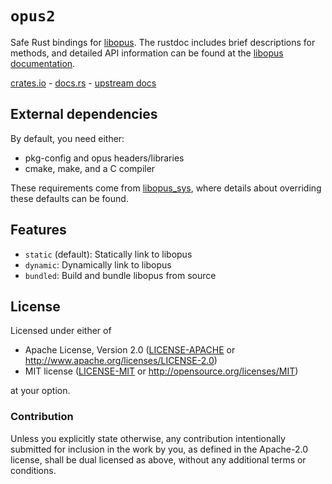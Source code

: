 # `opus2`

Safe Rust bindings for [libopus](https://opus-codec.org/). The rustdoc
includes brief descriptions for methods, and detailed API information can be
found at the [libopus documentation][upstream docs].

[crates.io] - [docs.rs] - [upstream docs]

[crates.io]: https://crates.io/crates/opus2
[docs.rs]: https://docs.rs/opus2/
[upstream docs]: https://opus-codec.org/docs/opus_api-1.5/

## External dependencies

By default, you need either:

* pkg-config and opus headers/libraries
* cmake, make, and a C compiler

These requirements come from [libopus_sys](https://crates.io/crates/libopus_sys), where details about overriding these defaults can be found.

## Features

- `static` (default): Statically link to libopus
- `dynamic`: Dynamically link to libopus
- `bundled`: Build and bundle libopus from source

## License

Licensed under either of

 * Apache License, Version 2.0 ([LICENSE-APACHE](LICENSE-APACHE) or http://www.apache.org/licenses/LICENSE-2.0)
 * MIT license ([LICENSE-MIT](LICENSE-MIT) or http://opensource.org/licenses/MIT)

at your option.

### Contribution

Unless you explicitly state otherwise, any contribution intentionally submitted
for inclusion in the work by you, as defined in the Apache-2.0 license, shall be
dual licensed as above, without any additional terms or conditions.
